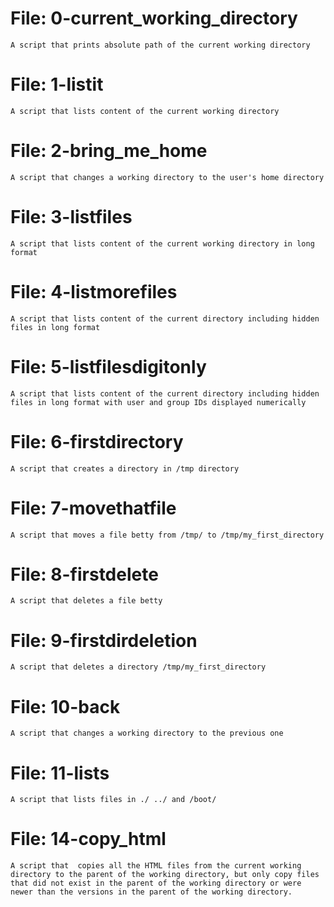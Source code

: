 # File: 0-current_working_directory
	A script that prints absolute path of the current working directory

# File: 1-listit
	A script that lists content of the current working directory

# File: 2-bring_me_home
	A script that changes a working directory to the user's home directory

# File: 3-listfiles
	A script that lists content of the current working directory in long format

# File: 4-listmorefiles
	A script that lists content of the current directory including hidden files in long format

# File: 5-listfilesdigitonly
	A script that lists content of the current directory including hidden files in long format with user and group IDs displayed numerically

# File: 6-firstdirectory
	A script that creates a directory in /tmp directory

# File: 7-movethatfile
	A script that moves a file betty from /tmp/ to /tmp/my_first_directory

# File: 8-firstdelete
	A script that deletes a file betty

# File: 9-firstdirdeletion
	A script that deletes a directory /tmp/my_first_directory

# File: 10-back
	A script that changes a working directory to the previous one

# File: 11-lists
	A script that lists files in ./ ../ and /boot/

# File: 14-copy_html
	A script that  copies all the HTML files from the current working directory to the parent of the working directory, but only copy files that did not exist in the parent of the working directory or were newer than the versions in the parent of the working directory. 
